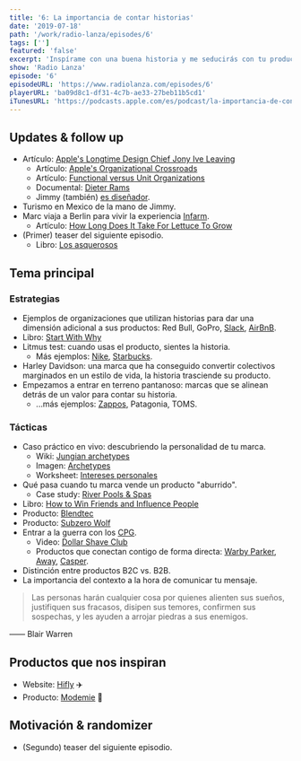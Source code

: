```yaml
---
title: '6: La importancia de contar historias'
date: '2019-07-18'
path: '/work/radio-lanza/episodes/6'
tags: ['']
featured: 'false'
excerpt: 'Inspírame con una buena historia y me seducirás con tu producto. Sin embargo, si tus palabras no son capaces de generar esa chispa que haga volar mi imaginación, tu producto no tendrá ni la oportunidad de captar mi atención. En este capítulo nos ponemos creativos. Repasamos las mejores estrategias de storytelling y compartimos las tácticas, con ejemplos prácticos que puedes aplicar a tu producto, para que entiendas cuál es la historia que tú debes contar para captar la atención del mercado.'
show: 'Radio Lanza'
episode: '6'
episodeURL: 'https://www.radiolanza.com/episodes/6'
playerURL: 'ba09d8c1-df31-4c7b-ae33-27beb11b5cd1'
iTunesURL: 'https://podcasts.apple.com/es/podcast/la-importancia-de-contar-historias/id1468000755?i=1000444732255'
---
```


## Updates & follow up

- Artículo: [Apple's Longtime Design Chief Jony Ive Leaving](https://www.macrumors.com/2019/06/27/jony-ive-leaving-apple/)
  - Artículo: [Apple's Organizational Crossroads](https://stratechery.com/2016/apples-organizational-crossroads/)
  - Artículo: [Functional versus Unit Organizations](https://medium.learningbyshipping.com/functional-versus-unit-organizations-6b82bfbaa57)
  - Documental: [Dieter Rams](https://www.hustwit.com/rams)
  - Jimmy (también) [es diseñador](https://www.behance.net/soyjimmy).
- Turismo en Mexico de la mano de Jimmy.
- Marc viaja a Berlin para vivir la experiencia [Infarm](https://www.youtube.com/watch?v=V-z0ETwnCxo).
  - Artículo: [How Long Does It Take For Lettuce To Grow](https://www.garden.eco/long-take-lettuce-grow)
- (Primer) teaser del siguiente episodio.
  - Libro: [Los asquerosos](https://www.amazon.es/dp/8417059997/)

## Tema principal

### Estrategias

- Ejemplos de organizaciones que utilizan historias para dar una dimensión adicional a sus productos: Red Bull, GoPro, [Slack](https://medium.com/@stewart/we-dont-sell-saddles-here-4c59524d650d), [AirBnB](https://www.airbnb.com/community-stories).
- Libro: [Start With Why](https://www.amazon.com/dp/1591846447/)
- Litmus test: cuando usas el producto, sientes la historia.
  - Más ejemplos: [Nike](https://www.youtube.com/user/nike/videos), [Starbucks](https://www.youtube.com/user/Starbucks/videos).
- Harley Davidson: una marca que ha conseguido convertir colectivos marginados en un estilo de vida, la historia trasciende su producto.
- Empezamos a entrar en terreno pantanoso: marcas que se alinean detrás de un valor para contar su historia.
  - ...más ejemplos: [Zappos](https://www.amazon.com/dp/B003JTHXN6/), Patagonia, TOMS.

### Tácticas

- Caso práctico en vivo: descubriendo la personalidad de tu marca.
  - Wiki: [Jungian archetypes](https://en.wikipedia.org/wiki/Jungian_archetypes)
  - Imagen: [Archetypes](https://www.dropbox.com/s/n4g2oa7u9ewx158/archetypes.jpeg?dl=0)
  - Worksheet: [Intereses personales](https://docs.google.com/spreadsheets/d/1SxdVrzywhFBkBSmUkYTcUwA744zeEeNMP239A-myQrk/edit#gid=991265023)
- Qué pasa cuando tu marca vende un producto "aburrido".
  - Case study: [River Pools & Spas](https://www.copyblogger.com/brick-and-mortar-content-marketing/)
- Libro: [How to Win Friends and Influence People](https://www.amazon.com/dp/1439199191/)
- Producto: [Blendtec](https://www.youtube.com/user/Blendtec/videos)
- Producto: [Subzero Wolf](https://www.subzero-wolf.com/wolf)
- Entrar a la guerra con los [CPG](https://en.wikipedia.org/wiki/Fast-moving_consumer_goods).
  - Video: [Dollar Shave Club](https://www.youtube.com/watch?v=ZUG9qYTJMsI)
  - Productos que conectan contigo de forma directa: [Warby Parker](https://www.warbyparker.com), [Away](https://www.awaytravel.com/), [Casper](https://casper.com/).
- Distinción entre productos B2C vs. B2B.
- La importancia del contexto a la hora de comunicar tu mensaje.

> Las personas harán cualquier cosa por quienes alienten sus sueños, justifiquen sus fracasos, disipen sus temores, confirmen sus sospechas, y les ayuden a arrojar piedras a sus enemigos.

—— Blair Warren

## Productos que nos inspiran

- Website: [Hifly](https://www.hifly.aero) ✈️
- Producto: [Modemie](http://modemie.com) 👗

## Motivación & randomizer

- (Segundo) teaser del siguiente episodio.
